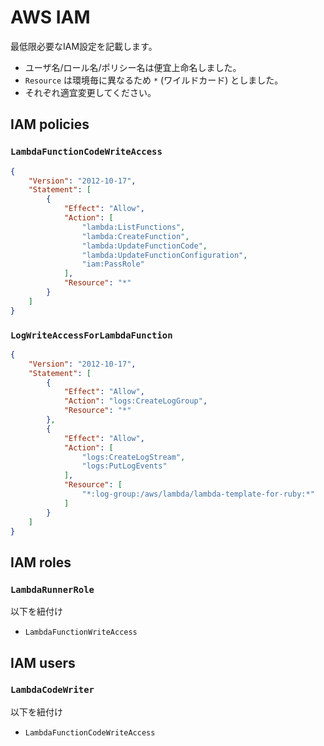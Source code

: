 # AWS IAM

最低限必要なIAM設定を記載します。

- ユーザ名/ロール名/ポリシー名は便宜上命名しました。
- `Resource` は環境毎に異なるため `*` (ワイルドカード) としました。
- それぞれ適宜変更してください。

## IAM policies

### `LambdaFunctionCodeWriteAccess`


```json
{
    "Version": "2012-10-17",
    "Statement": [
        {
            "Effect": "Allow",
            "Action": [
                "lambda:ListFunctions",
                "lambda:CreateFunction",
                "lambda:UpdateFunctionCode",
                "lambda:UpdateFunctionConfiguration",
                "iam:PassRole"
            ],
            "Resource": "*"
        }
    ]
}
```

### `LogWriteAccessForLambdaFunction`
```json
{
    "Version": "2012-10-17",
    "Statement": [
        {
            "Effect": "Allow",
            "Action": "logs:CreateLogGroup",
            "Resource": "*"
        },
        {
            "Effect": "Allow",
            "Action": [
                "logs:CreateLogStream",
                "logs:PutLogEvents"
            ],
            "Resource": [
                "*:log-group:/aws/lambda/lambda-template-for-ruby:*"
            ]
        }
    ]
}
```

## IAM roles
### `LambdaRunnerRole`
以下を紐付け
- `LambdaFunctionWriteAccess`

## IAM users

### `LambdaCodeWriter`
以下を紐付け
- `LambdaFunctionCodeWriteAccess`
